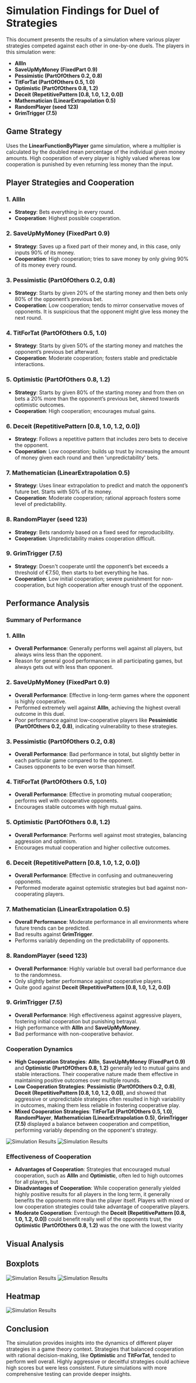 # Simulation Findings for Duel of Strategies

This document presents the results of a simulation where various player strategies competed against each other in one-by-one duels. The players in this simulation were:

- **AllIn**
- **SaveUpMyMoney (FixedPart 0.9)**
- **Pessimistic (PartOfOthers 0.2, 0.8)**
- **TitForTat (PartOfOthers 0.5, 1.0)**
- **Optimistic (PartOfOthers 0.8, 1.2)**
- **Deceit (RepetitivePattern [0.8, 1.0, 1.2, 0.0])**
- **Mathematician (LinearExtrapolation 0.5)**
- **RandomPlayer (seed 123)**
- **GrimTrigger (7.5)**

## Game Strategy
Uses the **LinearFunctionByPlayer** game simulation, where a multiplier is calculated by the doubled mean percentage of the individual given money amounts. High cooperation of every player is highly valued whereas low cooperation is punished by even returning less money than the input.

## Player Strategies and Cooperation

### 1. **AllIn**
   - **Strategy**: Bets everything in every round.
   - **Cooperation**: Highest possible cooperation.

### 2. **SaveUpMyMoney (FixedPart 0.9)**
   - **Strategy**: Saves up a fixed part of their money and, in this case, only inputs 90% of its money.
   - **Cooperation**: High cooperation; tries to save money by only giving 90% of its money every round.

### 3. **Pessimistic (PartOfOthers 0.2, 0.8)**
   - **Strategy**: Starts by given 20% of the starting money and then bets only 80% of the opponent’s previous bet.
   - **Cooperation**: Low cooperation; tends to mirror conservative moves of opponents. It is suspicious that the opponent might give less money the next round.

### 4. **TitForTat (PartOfOthers 0.5, 1.0)**
   - **Strategy**: Starts by given 50% of the starting money and matches the opponent’s previous bet afterward.
   - **Cooperation**: Moderate cooperation; fosters stable and predictable interactions.

### 5. **Optimistic (PartOfOthers 0.8, 1.2)**
   - **Strategy**: Starts by given 80% of the starting money and from then on bets a 20% more than the opponent’s previous bet, skewed towards optimistic outcomes.
   - **Cooperation**: High cooperation; encourages mutual gains.

### 6. **Deceit (RepetitivePattern [0.8, 1.0, 1.2, 0.0])**
   - **Strategy**: Follows a repetitive pattern that includes zero bets to deceive the opponent.
   - **Cooperation**: Low cooperation; builds up trust by increasing the amount of money given each round and then 'unpredictability' bets.

### 7. **Mathematician (LinearExtrapolation 0.5)**
   - **Strategy**: Uses linear extrapolation to predict and match the opponent’s future bet. Starts with 50% of its money.
   - **Cooperation**: Moderate cooperation; rational approach fosters some level of predictability.

### 8. **RandomPlayer (seed 123)**
   - **Strategy**: Bets randomly based on a fixed seed for reproducibility.
   - **Cooperation**: Unpredictability makes cooperation difficult.

### 9. **GrimTrigger (7.5)**
   - **Strategy**: Doesn't cooperate until the opponent’s bet exceeds a threshold of €7.50, then starts to bet everything he has.
   - **Cooperation**: Low initial cooperation; severe punishment for non-cooperation, but high cooperation after enough trust of the opponent.

## Performance Analysis

### Summary of Performance

### 1. **AllIn**
   - **Overall Performance**: Generally performs well against all players, but always wins less than the opponent.
   - Reason for general good performances in all participating games, but always gets out with less than opponent.

### 2. **SaveUpMyMoney (FixedPart 0.9)**
   - **Overall Performance**: Effective in long-term games where the opponent is highly cooperative.
   - Performed extremely well against **AllIn**, achieving the highest overall outcome in this duel.
   - Poor performance against low-cooperative players like **Pessimistic (PartOfOthers 0.2, 0.8)**, indicating vulnerability to these strategies.

### 3. **Pessimistic (PartOfOthers 0.2, 0.8)**
   - **Overall Performance**: Bad performance in total, but slightly better in each particular game compared to the opponent.
   - Causes opponents to be even worse than himself.

### 4. **TitForTat (PartOfOthers 0.5, 1.0)**
   - **Overall Performance**: Effective in promoting mutual cooperation; performs well with cooperative opponents.
   - Encourages stable outcomes with high mutual gains.

### 5. **Optimistic (PartOfOthers 0.8, 1.2)**
   - **Overall Performance**: Performs well against most strategies, balancing aggression and optimism.
   - Encourages mutual cooperation and higher collective outcomes.

### 6. **Deceit (RepetitivePattern [0.8, 1.0, 1.2, 0.0])**
   - **Overall Performance**: Effective in confusing and outmaneuvering opponents.
   - Performed moderate against optemistic strategies but bad against non-cooperating players. 

### 7. **Mathematician (LinearExtrapolation 0.5)**
   - **Overall Performance**: Moderate performance in all environments where future trends can be predicted.
   - Bad results against **GrimTrigger**.
   - Performs variably depending on the predictability of opponents.

### 8. **RandomPlayer (seed 123)**
   - **Overall Performance**: Highly variable but overall bad performance due to the randomness.
   - Only slightly better performance against cooperative players.
   - Quite good against **Deceit (RepetitivePattern [0.8, 1.0, 1.2, 0.0])**

### 9. **GrimTrigger (7.5)**
   - **Overall Performance**: High effectiveness against aggressive players, fostering initial cooperation but punishing betrayal.
   - High performance with **AllIn** and **SaveUpMyMoney**.
   - Bad performance with non-cooperative behavior.

### Cooperation Dynamics
- **High Cooperation Strategies**:  **AllIn**, **SaveUpMyMoney (FixedPart 0.9)** and **Optimistic (PartOfOthers 0.8, 1.2)** generally led to mutual gains and stable interactions. Their cooperative nature made them effective in maintaining positive outcomes over multiple rounds.
- **Low Cooperation Strategies**: **Pessimistic (PartOfOthers 0.2, 0.8)**, **Deceit (RepetitivePattern [0.8, 1.0, 1.2, 0.0])**, and  showed that aggressive or unpredictable strategies often resulted in high variability in outcomes, making them less reliable in fostering cooperative play.
- **Mixed Cooperation Strategies**: **TitForTat (PartOfOthers 0.5, 1.0)**, **RandomPlayer**, **Mathematician (LinearExtrapolation 0.5)**, **GrimTrigger (7.5)** displayed a balance between cooperation and competition, performing variably depending on the opponent's strategy.

![Simulation Results](/dual_of_strategies/duelOfStrategiesPie.png)
![Simulation Results](/dual_of_strategies/duelOfStrategiesGaussian.png)

### Effectiveness of Cooperation
- **Advantages of Cooperation**: Strategies that encouraged mutual cooperation, such as **AllIn** and **Optimistic**, often led to high outcomes for all players, but 
- **Disadvantages of Cooperation**: While cooperation generally yielded highly positive results for all players in the long term, it generally benefits the opponents more than the player itself. Players with mixed or low cooperation strategies could take advantage of cooperative players.
- **Moderate Cooperation**: Eventough the **Deceit (RepetitivePattern [0.8, 1.0, 1.2, 0.0])** could benefit really well of the opponents trust, the **Optimistic (PartOfOthers 0.8, 1.2)** was the one with the lowest viarity


## Visual Analysis

## Boxplots

![Simulation Results](/dual_of_strategies/duelOfStrategiesBoxplotAbs.png)
![Simulation Results](/dual_of_strategies/duelOfStrategiesBoxplotLog.png)

## Heatmap

![Simulation Results](/dual_of_strategies/duelOfStrategiesHeatmap.png)

## Conclusion

The simulation provides insights into the dynamics of different player strategies in a game theory context. Strategies that balanced cooperation with rational decision-making, like **Optimistic** and **TitForTat**, tended to perform well overall. Highly aggressive or deceitful strategies could achieve high scores but were less consistent. Future simulations with more comprehensive testing can provide deeper insights.
